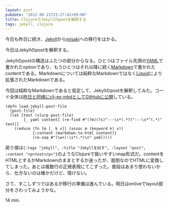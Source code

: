 ```yaml
---
layout: post
pubdate: "2012-08-21T23:27:42+09:00"
title: ClojureでJekyllのpostを解釈する
tags: jekyll, clojure
---
```

今日も昨日に続き、[Jekyll](https://github.com/mojombo/jekyll)から[misaki](https://github.com/liquidz/misaki)への移行をはかる。

今日はJekyllのpostを解釈する。

Jekyllのpostの構造はふたつの部分からなる。ひとつはファイル先頭の[YAML](http://www.yaml.org/)で書かれたoptionであり、もうひとつはそれ以降に続く[Markdown](http://daringfireball.net/projects/markdown/)で書かれたcontentである。Markdownについては純粋なMarkdownではなく[Liquid](http://liquidmarkup.org/)により拡張されたMarkdownである。

今回は純粋なMarkdownであると仮定して、Jekyllのpostを解釈してみた。コード全体は[昨日と同様にclj-ex-mkdとしてGitHubに公開](https://github.com/bouzuya/clj-ex-mkd)している。

<div><script src="https://gist.github.com/3416052.js?file=core.clj"></script><noscript><pre><code>(defn load-jekyll-post-file
  [post-file]
  (let [text (slurp post-file)
        [_ yaml content] (re-find #&quot;(?m)(?s)^---\s*(.*?)^---\s*^(.*)&quot; text)]
    (reduce (fn [m [_ k v]] (assoc m (keyword k) v))
            {:content (markdown-to-html content)}
            (re-seq #&quot;(\w+):\s*(.*)\n&quot; yaml))))</code></pre></noscript></div>

戻り値は`{:tags "jekyll", :title "Jekyllを試す", :layout "post", :content "<p>test</p>"}`のようなClojureで扱いやすいmap形式だ。contentをHTMLとするかMarkdownのままとするか迷ったが、面倒なのでHTMLに変換してしまった。あとは複数行の正規表現にてこずった。普段はあまり使わないから、仕方ないのは確かだけど、情けない。

さて、すこしずつではあるが移行の準備は進んでいる。明日はenliveでlayout部分をさわってみようかな。

14 min.
